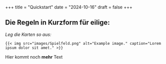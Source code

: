 +++
title = "Quickstart"
date = "2024-10-16"
draft = false
+++

<div class="content-container">

## Die Regeln in Kurzform für eilige:
_Leg die Karten so aus:_

	{{< img src="images/Spielfeld.png" alt="Example image." caption="Lorem ipsum dolor sit amet." >}}

Hier kommt noch **mehr** Text


